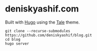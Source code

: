 # deniskyashif.com

Built with [Hugo](https://gohugo.io/) using the [Tale](https://github.com/EmielH/tale-hugo) theme.

```
git clone --recurse-submodules https://github.com/deniskyashif/blog.git
cd blog
hugo server
```
